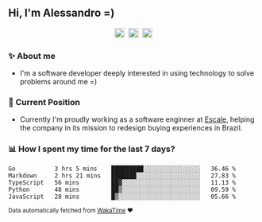 ## Hi, I'm Alessandro =)

<p align="center">
  <a href="https://www.linkedin.com/in/alessandro-costa-dev/"><img src="https://img.shields.io/badge/-alessandro--costa--dev-%233f7ec6?style=flat-square&logo=Linkedin&logoColor=white" height="20"/></a>&nbsp;&nbsp;<a href="https://medium.com/@alessandro_costa"><img src="https://img.shields.io/badge/-%40alessandro__costa-%20black?style=flat-square&logo=Medium" height="20"/></a>&nbsp;&nbsp;<a href="mailto:alessandro96fc@gmail.com"><img src="https://img.shields.io/badge/-alessandro96fc%40gmail.com-%23c14438?style=flat-square&logo=Gmail&logoColor=white" height="20"/></a>
</p>

### :sparkles: About me

- I'm a software developer deeply interested in using technology to solve problems around me =)

### :office: Current Position 

-  Currently I'm proudly working as a software enginner at [Escale](https://github.com/escaletech), helping the company in its mission to redesign buying experiences in Brazil.

### :bar_chart: How I spent my time for the last 7 days?

<!--START_SECTION:waka-->
```text
Go           3 hrs 5 mins    █████████░░░░░░░░░░░░░░░░   36.46 % 
Markdown     2 hrs 21 mins   ███████░░░░░░░░░░░░░░░░░░   27.83 % 
TypeScript   56 mins         ██▓░░░░░░░░░░░░░░░░░░░░░░   11.13 % 
Python       48 mins         ██▒░░░░░░░░░░░░░░░░░░░░░░   09.59 % 
JavaScript   28 mins         █▒░░░░░░░░░░░░░░░░░░░░░░░   05.66 % 
```
<!--END_SECTION:waka-->

<sub>Data automatically fetched from [WakaTime](https://wakatime.com/) :heart:</sub>
